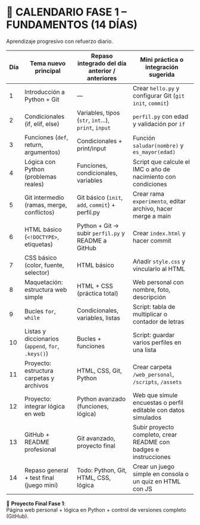 # 🧠 CALENDARIO FASE 1 – FUNDAMENTOS (14 DÍAS)

Aprendizaje progresivo con refuerzo diario.

| Día | Tema nuevo principal                          | Repaso integrado del día anterior / anteriores                            | Mini práctica o integración sugerida                                  |
|-----|------------------------------------------------|---------------------------------------------------------------------------|------------------------------------------------------------------------|
| 1   | Introducción a Python + Git                   | —                                                                         | Crear `hello.py` y configurar Git (`git init`, `commit`)              |
| 2   | Condicionales (if, elif, else)                | Variables, tipos (`str`, `int`...), `print`, `input`                     | `perfil.py` con edad y validación por `if`                            |
| 3   | Funciones (`def`, return, argumentos)         | Condicionales + print/input                                               | Función `saludar(nombre)` y `es_mayor(edad)`                          |
| 4   | Lógica con Python (problemas reales)          | Funciones, condicionales, variables                                       | Script que calcule el IMC o año de nacimiento con condiciones         |
| 5   | Git intermedio (ramas, merge, conflictos)     | Git básico (`init`, `add`, `commit`) + perfil.py                         | Crear rama `experimento`, editar archivo, hacer merge a main          |
| 6   | HTML básico (`<!DOCTYPE>`, etiquetas)         | Python + Git → subir `perfil.py` y README a GitHub                       | Crear `index.html` y hacer commit                                     |
| 7   | CSS básico (color, fuente, selector)          | HTML básico                                                               | Añadir `style.css` y vincularlo al HTML                               |
| 8   | Maquetación: estructura web simple            | HTML + CSS (práctica total)                                               | Web personal con nombre, foto, descripción                            |
| 9   | Bucles `for`, `while`                         | Condicionales, variables, listas                                          | Script: tabla de multiplicar o contador de letras                     |
| 10  | Listas y diccionarios (`append`, `for`, `.keys()`) | Bucles + funciones                                                        | Script: guardar varios perfiles en una lista                          |
| 11  | Proyecto: estructura carpetas y archivos      | HTML, CSS, Git, Python                                                    | Crear carpeta `/web_personal`, `/scripts`, `/assets`                 |
| 12  | Proyecto: integrar lógica en web              | Python avanzado (funciones, lógica)                                       | Web que simule encuestas o perfil editable con datos simulados        |
| 13  | GitHub + README profesional                   | Git avanzado, proyecto final                                              | Subir proyecto completo, crear README con badges e instrucciones      |
| 14  | Repaso general + test final (juego mini)      | Todo: Python, Git, HTML, CSS, lógica                                      | Crear un juego simple en consola o un quiz en HTML con JS             |

🧪 **Proyecto Final Fase 1**:  
Página web personal + lógica en Python + control de versiones completo (GitHub).